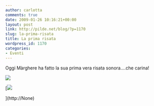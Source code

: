 ```yaml
---
author: carlotta
comments: true
date: 2009-01-26 10:16:21+00:00
layout: post
link: http://pilde.net/blog/?p=1170
slug: la-prima-risata
title: La prima risata
wordpress_id: 1170
categories:
- Eventi
---
```


Oggi Màrghere ha fatto la sua prima vera risata sonora....che carina!

![](http://pilde.net/blog/wp-content/uploads/2009/01/marghere1.jpg)




[![](http://pilde.net/blog/wp-content/uploads/2009/01/marghere2.jpg)


](http://None)




[](http://None)



